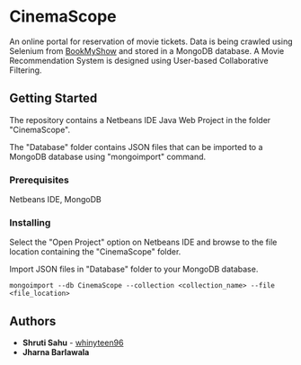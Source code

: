 # CinemaScope

An online portal for reservation of movie tickets. Data is being crawled using Selenium from [BookMyShow](https://in.bookmyshow.com/
) and stored in a MongoDB database. A Movie Recommendation System is designed using User-based Collaborative Filtering.

## Getting Started

The repository contains a Netbeans IDE Java Web Project in the folder "CinemaScope". 

The "Database" folder contains JSON files that can be imported to a MongoDB database using "mongoimport" command.

### Prerequisites

Netbeans IDE, MongoDB

### Installing

Select the "Open Project" option on Netbeans IDE and browse to the file location containing the "CinemaScope" folder.

Import JSON files in "Database" folder to your MongoDB database.

```
mongoimport --db CinemaScope --collection <collection_name> --file <file_location>
```

## Authors

* **Shruti Sahu** - [whinyteen96](https://github.com/whinyteen96)
* **Jharna Barlawala** 




